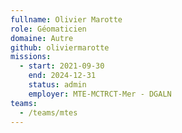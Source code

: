 ```yaml
---
fullname: Olivier Marotte
role: Géomaticien
domaine: Autre
github: oliviermarotte
missions:
  - start: 2021-09-30
    end: 2024-12-31
    status: admin
    employer: MTE-MCTRCT-Mer - DGALN
teams:
  - /teams/mtes
---
```

